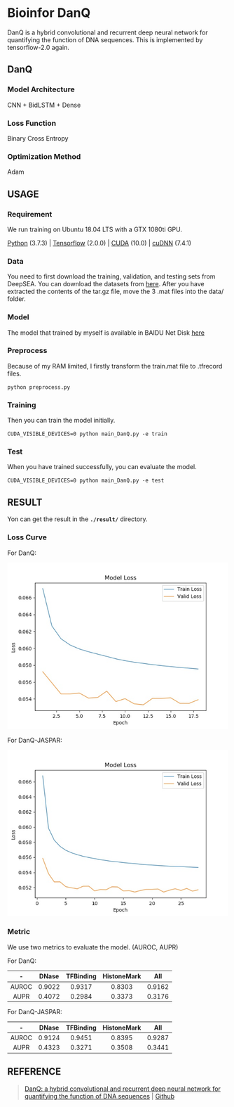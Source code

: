 # Bioinfor DanQ
DanQ is a hybrid convolutional and recurrent deep neural network for quantifying the function of DNA sequences.
This is implemented by tensorflow-2.0 again.

## DanQ

### Model Architecture
CNN + BidLSTM + Dense

### Loss Function
Binary Cross Entropy

### Optimization Method
Adam

## USAGE

### Requirement
We run training on Ubuntu 18.04 LTS with a GTX 1080ti GPU.

[Python](<https://www.python.org>) (3.7.3) | [Tensorflow](<https://tensorflow.google.cn/install>) (2.0.0)
| [CUDA](<https://developer.nvidia.com/cuda-toolkit-archive>) (10.0) | [cuDNN](<https://developer.nvidia.com/cudnn>) (7.4.1)


### Data
You need to first download the training, validation, and testing sets from DeepSEA. You can download the datasets from 
[here](<http://deepsea.princeton.edu/media/code/deepsea_train_bundle.v0.9.tar.gz>). After you have extracted the
contents of the tar.gz file, move the 3 .mat files into the data/ folder. 

### Model
The model that trained by myself is available in BAIDU Net Disk [here](https://pan.baidu.com/s/1LiUAaEy5IlFDecl4DWXrKw)

### Preprocess
Because of my RAM limited, I firstly transform the train.mat file to .tfrecord files.
```
python preprocess.py
```

### Training
Then you can train the model initially.
```
CUDA_VISIBLE_DEVICES=0 python main_DanQ.py -e train
```

### Test
When you have trained successfully, you can evaluate the model.
```
CUDA_VISIBLE_DEVICES=0 python main_DanQ.py -e test
```

## RESULT
Yon can get the result in the **`./result/`** directory.

### Loss Curve
For DanQ:

![DanQ loss](./result/DanQ/model_loss.jpg 'DanQ Loss Curve')

For DanQ-JASPAR:

![DanQ-JASPAR loss](./result/DanQ_JASPAR/model_loss.jpg 'DanQ-JASPAR Loss Curve')

### Metric
We use two metrics to evaluate the model. (AUROC, AUPR)

For DanQ:

-|DNase|TFBinding|HistoneMark|All
:-:|:-:|:-:|:-:|:-:
AUROC|0.9022|0.9317|0.8303|0.9162
AUPR|0.4072|0.2984|0.3373|0.3176

For DanQ-JASPAR:

-|DNase|TFBinding|HistoneMark|All
:-:|:-:|:-:|:-:|:-:
AUROC|0.9124|0.9451|0.8395|0.9287
AUPR|0.4323|0.3271|0.3508|0.3441

## REFERENCE
> [DanQ: a hybrid convolutional and recurrent deep neural network for quantifying the function of DNA sequences](<https://www.ncbi.nlm.nih.gov/pmc/articles/PMC4914104/>) | [Github](<https://github.com/uci-cbcl/DanQ/>)